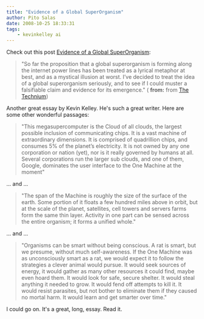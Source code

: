 ```yaml
---
title: "Evidence of a Global SuperOrganism"
author: Pito Salas
date: 2008-10-25 18:33:31
tags:
    - kevinkelley ai
---
```



Check out this post [Evidence of a Global
SuperOrganism](<http://www.kk.org/thetechnium/archives/2008/10/evidence_of_a_g.php>):

> "So far the proposition that a global superorganism is forming along the
> internet power lines has been treated as a lyrical metaphor at best, and as
> a mystical illusion at worst. I’ve decided to treat the idea of a global
> superorganism seriously, and to see if I could muster a falsifiable claim
> and evidence for its emergence." ( **from:** from [The
> Technium](<http://www.kk.org/thetechnium/index.rdf>))

Another great essay by Kevin Kelley. He's such a great writer. Here are some
other wonderful passages:

> "This megasupercomputer is the Cloud of all clouds, the largest possible
> inclusion of communicating chips. It is a vast machine of extraordinary
> dimensions. It is comprised of quadrillion chips, and consumes 5% of the
> planet’s electricity. It is not owned by any one corporation or nation
> (yet), nor is it really governed by humans at all. Several corporations run
> the larger sub clouds, and one of them, Google, dominates the user interface
> to the One Machine at the moment"

… and …

> "The span of the Machine is roughly the size of the surface of the earth.
> Some portion of it floats a few hundred miles above in orbit, but at the
> scale of the planet, satellites, cell towers and servers farms form the same
> thin layer. Activity in one part can be sensed across the entire organism;
> it forms a unified whole."

… and …

> "Organisms can be smart without being conscious. A rat is smart, but we
> presume, without much self-awareness. If the One Machine was as
> unconsciously smart as a rat, we would expect it to follow the strategies a
> clever animal would pursue. It would seek sources of energy, it would gather
> as many other resources it could find, maybe even hoard them. It would look
> for safe, secure shelter. It would steal anything it needed to grow. It
> would fend off attempts to kill it. It would resist parasites, but not
> bother to eliminate them if they caused no mortal harm. It would learn and
> get smarter over time."

I could go on. It's a great, long, essay. Read it.


